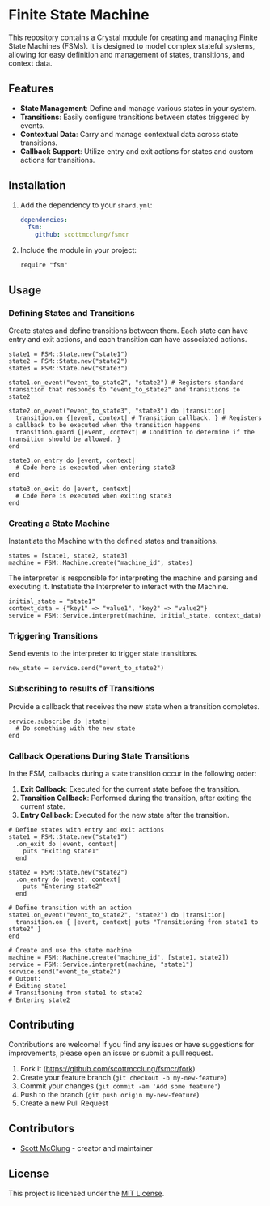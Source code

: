 # Finite State Machine

This repository contains a Crystal module for creating and managing Finite State Machines (FSMs). It is designed to model complex stateful systems, allowing for easy definition and management of states, transitions, and context data.

## Features

- **State Management**: Define and manage various states in your system.
- **Transitions**: Easily configure transitions between states triggered by events.
- **Contextual Data**: Carry and manage contextual data across state transitions.
- **Callback Support**: Utilize entry and exit actions for states and custom actions for transitions.

## Installation

1. Add the dependency to your `shard.yml`:

   ```yaml
   dependencies:
     fsm:
       github: scottmcclung/fsmcr
   ```

2. Include the module in your project:

   ```crystal
   require "fsm"
   ```

## Usage

### Defining States and Transitions

Create states and define transitions between them. Each state can have entry and exit actions, and each transition can have associated actions.

```crystal
state1 = FSM::State.new("state1")
state2 = FSM::State.new("state2")
state3 = FSM::State.new("state3")

state1.on_event("event_to_state2", "state2") # Registers standard transition that responds to "event_to_state2" and transitions to state2

state2.on_event("event_to_state3", "state3") do |transition|
  transition.on {|event, context| # Transition callback. } # Registers a callback to be executed when the transition happens
  transition.guard {|event, context| # Condition to determine if the transition should be allowed. } 
end

state3.on_entry do |event, context|
  # Code here is executed when entering state3
end

state3.on_exit do |event, context|
  # Code here is executed when exiting state3
end
```

### Creating a State Machine

Instantiate the Machine with the defined states and transitions.

```crystal
states = [state1, state2, state3]
machine = FSM::Machine.create("machine_id", states)
```

The interpreter is responsible for interpreting the machine and parsing and executing it.  Instatiate the Interpreter to interact with the Machine.

```crystal
initial_state = "state1"
context_data = {"key1" => "value1", "key2" => "value2"}
service = FSM::Service.interpret(machine, initial_state, context_data)
```


### Triggering Transitions

Send events to the interpreter to trigger state transitions.

```crystal
new_state = service.send("event_to_state2")
```



### Subscribing to results of Transitions

Provide a callback that receives the new state when a transition completes.

```crystal
service.subscribe do |state|
  # Do something with the new state
end
```


### Callback Operations During State Transitions

In the FSM, callbacks during a state transition occur in the following order:

1. **Exit Callback**: Executed for the current state before the transition.
2. **Transition Callback**: Performed during the transition, after exiting the current state.
3. **Entry Callback**: Executed for the new state after the transition.

```crystal
# Define states with entry and exit actions
state1 = FSM::State.new("state1")
  .on_exit do |event, context|
    puts "Exiting state1"
  end

state2 = FSM::State.new("state2")
  .on_entry do |event, context|
    puts "Entering state2"
  end

# Define transition with an action
state1.on_event("event_to_state2", "state2") do |transition|
  transition.on { |event, context| puts "Transitioning from state1 to state2" }
end

# Create and use the state machine
machine = FSM::Machine.create("machine_id", [state1, state2])
service = FSM::Service.interpret(machine, "state1")
service.send("event_to_state2")
# Output:
# Exiting state1
# Transitioning from state1 to state2
# Entering state2
```


## Contributing

Contributions are welcome! If you find any issues or have suggestions for improvements, please open an issue or submit a pull request.

1. Fork it (<https://github.com/scottmcclung/fsmcr/fork>)
2. Create your feature branch (`git checkout -b my-new-feature`)
3. Commit your changes (`git commit -am 'Add some feature'`)
4. Push to the branch (`git push origin my-new-feature`)
5. Create a new Pull Request

## Contributors

- [Scott McClung](https://github.com/scottmcclung) - creator and maintainer

## License

This project is licensed under the [MIT License](LICENSE).